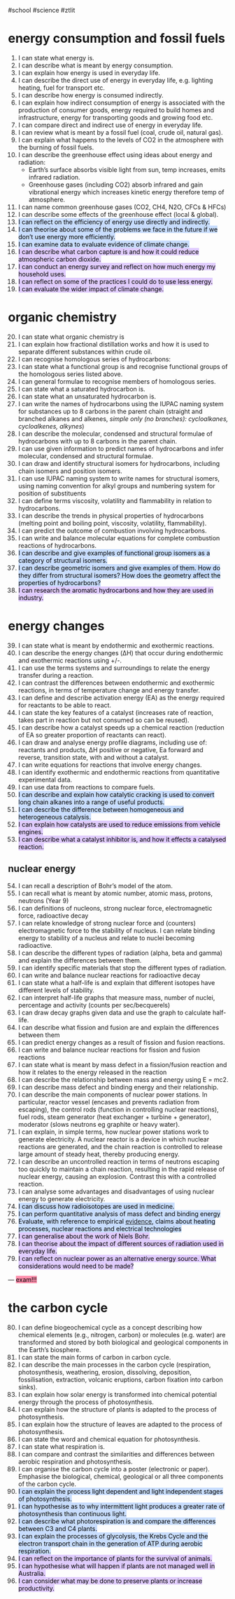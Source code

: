#school #science #ztlit
# energy consumption and fossil fuels

1. I can state what energy is.
2. I can describe what is meant by energy consumption.
3. I can explain how energy is used in everyday life.
4. I can describe the direct use of energy in everyday life, e.g. lighting heating, fuel for transport etc.
5. I can describe how energy is consumed indirectly.
6. I can explain how indirect consumption of energy is associated with the production of consumer goods, energy required to build homes and infrastructure, energy for transporting goods and growing food etc.
7. I can compare direct and indirect use of energy in everyday life.
8. I can review what is meant by a fossil fuel (coal, crude oil, natural gas).
9. I can explain what happens to the levels of CO2 in the atmosphere with the burning of fossil fuels.
10. I can describe the greenhouse effect using ideas about energy and radiation:
    - Earth’s surface absorbs visible light from sun, temp increases, emits infrared radiation.
    - Greenhouse gases (including CO2) absorb infrared and gain vibrational energy which increases kinetic energy therefore temp of atmosphere.
11. I can name common greenhouse gases (CO2, CH4, N2O, CFCs & HFCs)
12. I can describe some effects of the greenhouse effect (local & global).
13. <mark style="background: #ADCCFFA6;">I can reflect on the efficiency of energy use directly and indirectly.</mark>
14. <mark style="background: #ADCCFFA6;">I can theorise about some of the problems we face in the future if we don’t use energy more efficiently.</mark>
15. <mark style="background: #ADCCFFA6;">I can examine data to evaluate evidence of climate change.</mark>
16. <mark style="background: #D2B3FFA6;">I can describe what carbon capture is and how it could reduce atmospheric carbon dioxide.</mark>
17. <mark style="background: #D2B3FFA6;">I can conduct an energy survey and reflect on how much energy my household uses.</mark>
18. <mark style="background: #D2B3FFA6;">I can reflect on some of the practices I could do to use less energy.</mark>
19. <mark style="background: #D2B3FFA6;">I can evaluate the wider impact of climate change.</mark>

# organic chemistry

20. I can state what organic chemistry is
21. I can explain how fractional distillation works and how it is used to separate different substances within crude oil.
22. I can recognise homologous series of hydrocarbons:
23. I can state what a functional group is and recognise functional groups of the homologous series listed above.
24. I can general formulae to recognise members of homologous series.
25. I can state what a saturated hydrocarbon is.
26. I can state what an unsaturated hydrocarbon is.
27. I can write the names of hydrocarbons using the IUPAC naming system for substances up to 8 carbons in the parent chain (straight and branched alkanes and alkenes, _simple only (no branches): cycloalkanes, cycloalkenes, alkynes_)
28. I can describe the molecular, condensed and structural formulae of hydrocarbons with up to 8 carbons in the parent chain.
29. I can use given information to predict names of hydrocarbons and infer molecular, condensed and structural formulae.
30. I can draw and identify structural isomers for hydrocarbons, including chain isomers and position isomers.
31. I can use IUPAC naming system to write names for structural isomers, using naming convention for alkyl groups and numbering system for position of substituents
32. I can define terms viscosity, volatility and flammability in relation to hydrocarbons.
33. I can describe the trends in physical properties of hydrocarbons (melting point and boiling point, viscosity, volatility, flammability).
34. I can predict the outcome of combustion involving hydrocarbons.
35. I can write and balance molecular equations for complete combustion reactions of hydrocarbons.
36. <mark style="background: #ADCCFFA6;">I can describe and give examples of functional group isomers as a category of structural isomers.</mark>
37. <mark style="background: #ADCCFFA6;">I can describe geometric isomers and give examples of them. How do they differ from structural isomers? How does the geometry affect the properties of hydrocarbons?</mark>
38. <mark style="background: #D2B3FFA6;">I can research the aromatic hydrocarbons and how they are used in industry.</mark>

# energy changes

39. I can state what is meant by endothermic and exothermic reactions.
40. I can describe the energy changes (ΔH) that occur during endothermic and exothermic reactions using +/-.
41. I can use the terms systems and surroundings to relate the energy transfer during a reaction.
42. I can contrast the differences between endothermic and exothermic reactions, in terms of temperature change and energy transfer.
43. I can define and describe activation energy (EA) as the energy required for reactants to be able to react.
44. I can state the key features of a catalyst (increases rate of reaction, takes part in reaction but not consumed so can be reused).
45. I can describe how a catalyst speeds up a chemical reaction (reduction of EA so greater proportion of reactants can react).
46. I can draw and analyse energy profile diagrams, including use of: reactants and products, ∆H positive or negative, Ea forward and reverse, transition state, with and without a catalyst.
47. I can write equations for reactions that involve energy changes.
48. I can identify exothermic and endothermic reactions from quantitative experimental data.
49. I can use data from reactions to compare fuels.
50. <mark style="background: #ADCCFFA6;">I can describe and explain how catalytic cracking is used to convert long chain alkanes into a range of useful products.</mark>
51. <mark style="background: #ADCCFFA6;">I can describe the difference between homogeneous and heterogeneous catalysis.</mark>
52. <mark style="background: #D2B3FFA6;">I can explain how catalysts are used to reduce emissions from vehicle engines.</mark>
53. <mark style="background: #D2B3FFA6;">I can describe what a catalyst inhibitor is, and how it effects a catalysed reaction.</mark>

## nuclear energy

54. I can recall a description of Bohr’s model of the atom.
55. I can recall what is meant by atomic number, atomic mass, protons, neutrons (Year 9)
56. I can definitions of nucleons, strong nuclear force, electromagnetic force, radioactive decay
57. I can relate knowledge of strong nuclear force and (counters) electromagnetic force to the stability of nucleus. I can relate binding energy to stability of a nucleus and relate to nuclei becoming radioactive.
58. I can describe the different types of radiation (alpha, beta and gamma) and explain the differences between them.
59. I can identify specific materials that stop the different types of radiation.
60. I can write and balance nuclear reactions for radioactive decay
61. I can state what a half-life is and explain that different isotopes have different levels of stability.
62. I can interpret half-life graphs that measure mass, number of nuclei, percentage and activity (counts per sec/becquerels)
63. I can draw decay graphs given data and use the graph to calculate half-life.
64. I can describe what fission and fusion are and explain the differences between them
65. I can predict energy changes as a result of fission and fusion reactions.
66. I can write and balance nuclear reactions for fission and fusion reactions
67. I can state what is meant by mass defect in a fission/fusion reaction and how it relates to the energy released in the reaction
68. I can describe the relationship between mass and energy using E = mc2.
69. I can describe mass defect and binding energy and their relationship.
70. I can describe the main components of nuclear power stations. In particular, reactor vessel (encases and prevents radiation from escaping), the control rods (function in controlling nuclear reactions), fuel rods, steam generator (heat exchanger + turbine + generator), moderator (slows neutrons eg graphite or heavy water).
71. I can explain, in simple terms, how nuclear power stations work to generate electricity. A nuclear reactor is a device in which nuclear reactions are generated, and the chain reaction is controlled to release large amount of steady heat, thereby producing energy.
72. I can describe an uncontrolled reaction in terms of neutrons escaping too quickly to maintain a chain reaction, resulting in the rapid release of nuclear energy, causing an explosion. Contrast this with a controlled reaction.
73. I can analyse some advantages and disadvantages of using nuclear energy to generate electricity.
74. <mark style="background: #ADCCFFA6;">I can discuss how radioisotopes are used in medicine.</mark>
75. <mark style="background: #ADCCFFA6;">I can perform quantitative analysis of mass defect and binding energy</mark>
76. <mark style="background: #ADCCFFA6;">Evaluate, with reference to empirical <a href="http://www.australiancurriculum.edu.au/glossary/popup?a=SSCSPH&t=Evidence">evidence</a>, claims about heating processes, nuclear reactions and electrical technologies</mark>
77. <mark style="background: #D2B3FFA6;">I can generalise about the work of Niels Bohr.</mark>
78. <mark style="background: #D2B3FFA6;">I can theorise about the impact of different sources of radiation used in everyday life.</mark>
79. <mark style="background: #D2B3FFA6;">I can reflect on nuclear power as an alternative energy source. What considerations would need to be made?</mark>

— <mark style="background: #FF5582A6;">exam!!!</mark>

# the carbon cycle

80. I can define biogeochemical cycle as a concept describing how chemical elements (e.g., nitrogen, carbon) or molecules (e.g. water) are transformed and stored by both biological and geological components in the Earth’s biosphere.
81. I can state the main forms of carbon in carbon cycle.
82. I can describe the main processes in the carbon cycle (respiration, photosynthesis, weathering, erosion, dissolving, deposition, fossilisation, extraction, volcanic eruptions, carbon fixation into carbon sinks).
83. I can explain how solar energy is transformed into chemical potential energy through the process of photosynthesis.
84. I can explain how the structure of plants is adapted to the process of photosynthesis.
85. I can explain how the structure of leaves are adapted to the process of photosynthesis.
86. I can state the word and chemical equation for photosynthesis.
87. I can state what respiration is.
88. I can compare and contrast the similarities and differences between aerobic respiration and photosynthesis.
89. I can organise the carbon cycle into a poster (electronic or paper). Emphasise the biological, chemical, geological or all three components of the carbon cycle.
90. <mark style="background: #ADCCFFA6;">I can explain the process light dependent and light independent stages of photosynthesis.</mark>
91. <mark style="background: #ADCCFFA6;">I can hypothesise as to why intermittent light produces a greater rate of photosynthesis than continuous light.</mark>
92. <mark style="background: #ADCCFFA6;">I can describe what photorespiration is and compare the differences between C3 and C4 plants.</mark>
93. <mark style="background: #ADCCFFA6;">I can explain the processes of glycolysis, the Krebs Cycle and the electron transport chain in the generation of ATP during aerobic respiration.</mark>
94. <mark style="background: #D2B3FFA6;">I can reflect on the importance of plants for the survival of animals.</mark>
95. <mark style="background: #D2B3FFA6;">I can hypothesise what will happen if plants are not managed well in Australia.</mark>
96. <mark style="background: #D2B3FFA6;">I can consider what may be done to preserve plants or increase productivity.</mark>